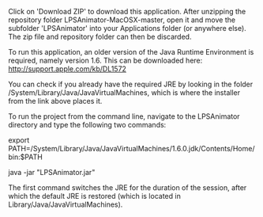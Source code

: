 Click on 'Download ZIP' to download this application.  After unzipping the repository folder LPSAnimator-MacOSX-master, open it and move the subfolder 'LPSAnimator' into your Applications folder (or anywhere else).  The zip file and repository folder can then be discarded.

To run this application, an older version of the Java Runtime Environment is required, namely version 1.6.  This can be downloaded here: http://support.apple.com/kb/DL1572

You can check if you already have the required JRE by looking in the folder /System/Library/Java/JavaVirtualMachines, which is where the installer from the link above places it.

To run the project from the command line, navigate to the LPSAnimator directory and type the following two commands:

export PATH=/System/Library/Java/JavaVirtualMachines/1.6.0.jdk/Contents/Home/bin:$PATH

java -jar "LPSAnimator.jar"

The first command switches the JRE for the duration of the session, after which the default JRE is restored (which is located in Library/Java/JavaVirtualMachines).

